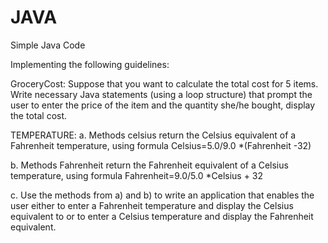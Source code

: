 # JAVA
Simple Java Code

Implementing the following guidelines:

GroceryCost:
Suppose that you want to calculate the total cost for 5 items. Write necessary Java statements (using a loop structure) that prompt the user to enter the price of the item and the quantity she/he bought,  display the total cost.

TEMPERATURE:
a.	Methods celsius  return the Celsius equivalent of a Fahrenheit temperature, using formula Celsius=5.0/9.0 *(Fahrenheit -32)

b.	Methods Fahrenheit  return the Fahrenheit equivalent of a Celsius temperature, using formula Fahrenheit=9.0/5.0 *Celsius + 32

c.	Use the methods from a) and b) to write an application that enables the user either to enter a Fahrenheit temperature and display the Celsius equivalent to or  to enter a Celsius temperature and display the Fahrenheit equivalent. 
